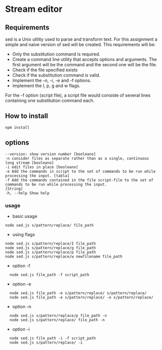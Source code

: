 # Stream editor

## Requirements

sed is a Unix utility used to parse and transform text. For this assignment a simple and naive version of sed will be created.
This requirements will be:

- Only the substitution command is required.
- Create a command line utility that accepts options and arguments. The first argument will be the command and the second one will be the file.
- Check if the file specified exists
- Check if the substitution command is valid.
- Implement the -n, -i, -e and -f options.
- Implement the I, p, g and w flags.

For the -f option (script file), a script file would consiste of several lines containing one substitution command each.

## How to install

```
npm install

```

## options

```
--version: show version number [booleano]
-n consider files as separate rather than as a single, continuous
long stream [booleano]
-i edit files in place [booleano]
-e Add the commands in script to the set of commands to be run while
processing the input. [tabla]
-f Add the commands contained in the file script-file to the set of
commands to be run while processing the input.
[String]
-h, --help Show help

```

### usage

- basic usage

```
node sed.js s/pattern/replace/ file_path

```

- using flags

```
node sed.js s/pattern/replace/I file_path
node sed.js s/pattern/replace/g file_path
node sed.js s/pattern/replace/p file_path
node sed.js s/pattern/replace/w newfilename file_path

```

- option -f

```
  node sed.js file_path -f script_path
```

- option -e

```
  node sed.js file_path -e s/pattern/replace/ s/pattern/replace/
  node sed.js file_path -e s/pattern/replace/ -e s/pattern/replace/
```

- option -n

```
  node sed.js s/pattern/replace/p file_path -n
  node sed.js s/pattern/replace/ file_path -n
```

- option -i

```
  node sed.js file_path -i -f script_path
  node sed.js s/pattern/replace/ -i
```
